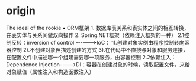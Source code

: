 # origin
The ideal of the rookie 
	• ORM框架
	1. 数据库表关系和表实体之间的相互转换，在表实体与关系间做双向操作
	2. Spring.NET框架（依赖注入框架的一种）
	  2.1控制反转：inversion of control ------>IoC：
                1).创建对象实例由程序控制转向容器控制
		2).不创建对象但描述创建的方式
		3).在代码中不直接与对象和服务连接，在配置文件中描述哪一个组建需要哪一项服务，由容器控制
	  2.2依赖注入：Dependence Injection---->DI：容器在创建对象的时候，读取配置文件，来给对象赋值（属性注入和构造函数注入）
